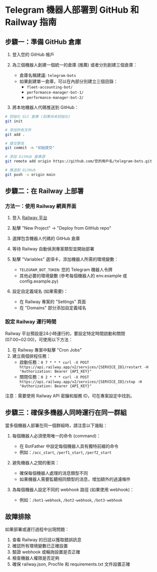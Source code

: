 # Telegram 機器人部署到 GitHub 和 Railway 指南

## 步驟一：準備 GitHub 倉庫

1. 登入您的 GitHub 帳戶
2. 為三個機器人創建一個統一的倉庫 (推薦) 或者分別創建三個倉庫：
   - 倉庫名稱建議: `telegram-bots`
   - 如果創建單一倉庫，可以在內部分別建立三個目錄：
     - `fleet-accounting-bot/`
     - `performance-manager-bot-1/`
     - `performance-manager-bot-2/`

3. 將本地機器人代碼推送到 GitHub：

```bash
# 初始化 Git 倉庫 (如果尚未初始化)
git init

# 添加所有文件
git add .

# 提交更改
git commit -m "初始提交"

# 添加 GitHub 倉庫源
git remote add origin https://github.com/您的用戶名/telegram-bots.git

# 推送到 GitHub
git push -u origin main
```

## 步驟二：在 Railway 上部署

### 方法一：使用 Railway 網頁界面

1. 登入 [Railway 平台](https://railway.app/)
2. 點擊 "New Project" -> "Deploy from GitHub repo"
3. 選擇包含機器人代碼的 GitHub 倉庫
4. 等待 Railway 自動偵測專案類型並開始部署
5. 點擊 "Variables" 選項卡，添加機器人所需的環境變數：
   - `TELEGRAM_BOT_TOKEN`: 您的 Telegram 機器人令牌
   - 其他必要的環境變數 (參考每個機器人的 env.example 或 config.example.py)

6. 設定自定義域名 (如果需要)：
   - 在 Railway 專案的 "Settings" 頁面
   - 在 "Domains" 部分添加自定義域名

### 設定 Railway 運行時間

Railway 平台預設是24小時運行的，要設定特定時間啟動和關閉 (07:00~02:00)，可使用以下方法：

1. 在 Railway 專案中點擊 "Cron Jobs"
2. 建立兩個排程任務：
   - 啟動任務：`0 7 * * * curl -X POST https://api.railway.app/v2/services/{SERVICE_ID}/restart -H "Authorization: Bearer {API_KEY}"`
   - 關閉任務：`0 2 * * * curl -X POST https://api.railway.app/v2/services/{SERVICE_ID}/stop -H "Authorization: Bearer {API_KEY}"`

注意：需要使用 Railway API 密鑰和服務 ID，可在專案設定中找到。

## 步驟三：確保多機器人同時運行在同一群組

當多個機器人部署在同一個群組時，請注意以下幾點：

1. 每個機器人必須使用唯一的命令 (command)：
   - 在 BotFather 中設定每個機器人具有獨特前綴的命令
   - 例如：`/acc_start`, `/perf1_start`, `/perf2_start`

2. 避免機器人之間的衝突：
   - 確保每個機器人處理的消息類型不同
   - 如果機器人需要監聽相同類型的消息，增加額外的過濾條件

3. 為每個機器人設定不同的 webhook 路徑 (如果使用 webhook)：
   - 例如：`/bot1-webhook`, `/bot2-webhook`, `/bot3-webhook`

## 故障排除

如果部署或運行過程中出現問題：

1. 查看 Railway 的日誌以獲取錯誤訊息
2. 確認所有環境變數已正確設置
3. 驗證 webhook 或輪詢設置是否正確
4. 檢查機器人權限是否足夠
5. 確保 railway.json, Procfile 和 requirements.txt 文件設置正確 